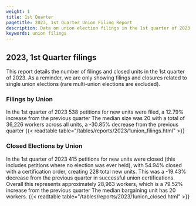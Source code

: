 ```yaml
---
weight: 1
title: 1st Quarter
pagetitle: 2023, 1st Quarter Union Filing Report
description: Data on union election filings in the 1st quarter of 2023
keywords: union filings
---
```


## 2023, 1st Quarter filings

This report details the number of filings and closed units in the 1st quarter of 2023. As a reminder, we are only showing filings and closures related to single union elections (rare multi-union elections are excluded).

### Filings by Union
In the 1st quarter of 2023 538 petitions for new units were filed, a 12.79% increase from the previous quarter The median size was 20 with a total of 36,226 workers across all units, a -30.85% decrease from the previous quarter
{{< readtable table="/tables/reports/2023/1union_filings.html" >}}

### Closed Elections by Union
In the 1st quarter of 2023 415 petitions for new units were closed (this includes petitions where no election was ever held), with 54.94% closed with a certification order, creating 228 total new units. This was a -19.43% decrease from the previous quarter in successful union certifications. Overall this represents approximately 28,963 workers, which is a 79.52% increase from the previous quarter The median bargaining unit has 20 workers.
{{< readtable table="/tables/reports/2023/1union_closed.html" >}}
